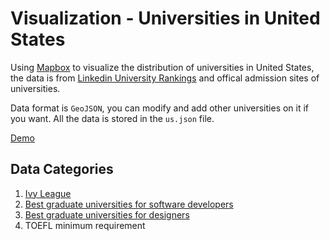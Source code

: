 # Visualization - Universities in United States

Using [Mapbox](https://www.mapbox.com/) to visualize the distribution of universities in United States, the data is from [Linkedin University Rankings](http://www.linkedin.com/edu/rankings/us/graduate-design?trk=edu-rankings-flt-ctg-dd) and offical admission sites of universities.

Data format is `GeoJSON`, you can modify and add other universities on it if you want.
All the data is stored in the `us.json` file.

[Demo](http://hectorguo.com/Universities-in-US/)

## Data Categories

1. [Ivy League](https://en.wikipedia.org/wiki/Ivy_League)
2. [Best graduate universities for software developers](http://www.linkedin.com/edu/rankings/us/graduate-software-engineering?trk=edu-rankings-flt-ctg-dd)
3. [Best graduate universities for designers](http://www.linkedin.com/edu/rankings/us/graduate-design?trk=edu-rankings-flt-ctg-dd)
4. TOEFL minimum requirement